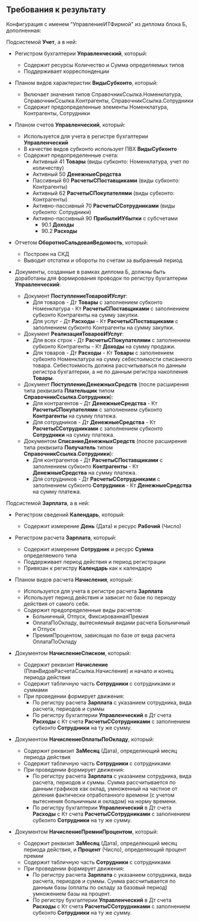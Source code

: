 ## Требования к результату

Конфигурация с именем "УправлениеИТФирмой" из диплома блока Б, дополненная:

Подсистемой **Учет**, а в ней:

* Регистром бухгалтерии **Управленческий**, который:
  * Содержит ресурсы Количество и Сумма определяемых типов
  * Поддерживает корреспонденции
   
* Планом видов характеристик **ВидыСубконто**, который:
  * Включает значения типов СправочникСсылка.Номенклатура, СправочникСсылка.Контрагенты, СправочникСсылка.Сотрудники
  * Содержит предопределенные элементы Номенклатура, Контрагенты, Сотрудники

* Планом счетов **Управленческий**, который:
  * Используется для учета в регистре бухгалтерии **Управленческий**
  * В качестве видов субконто использует ПВХ **ВидыСубконто**
  * Содержит предопределенные счета:
    * Активный 41 **Товары** (виды субконто: Номенклатура, учет по количеству)
    * Активный 50 **ДенежныеСредства**
    * Пассивный 60 **РасчетыСПоставщиками** (виды субконто: Контрагенты)
    * Активный 62 **РасчетыСПокупателями** (виды субконто: Контрагенты)
    * Активно-пассивный 70 **РасчетыССотрудниками** (виды субконто: Сотрудники)
    * Активно-пассивный 90 **ПрибылиИУбытки** с субсчетами
      * 90.1 **Доходы**
      * 90.2 **Расходы**
      
* Отчетом **ОборотноСальдоваяВедомость**, который:
  * Построен на СКД
  * Выводит отстатки и обороты по счетам за выбранный период

* Документы, созданные в рамках диплома Б, должны быть доработаны для формирования проводок по регистру бухгалтерии **Управленческий**:
  * Документ **ПоступлениеТоваровИУслуг**:
    * Для товаров - Дт **Товары** с заполнением субконто Номенклатура - Кт **РасчетыСПоставщиками** с заполнением субконто Контрагенты на сумму закупки.
    * Для услуг - Дт **Расходы** - Кт **РасчетыСПоставщиками** с заполнением субконто Контрагенты на сумму закупки.
  * Документ **РеализацияТоваровИУслуг**:
    * Для всех строк - Дт **РасчетыСПокупателями** с заполнением субконто Контрагенты - Кт **Доходы** на сумму продажи.
    * Для товаров - Дт **Расходы** - Кт **Товары** с заполнением субконто Номенклатура на сумму себестоимости списанного товара. Себестоимость должна рассчитываться по данным регистра бухгалтерии, а не по данным регистра накопления **Товары**.
  * Документ **ПоступлениеДенежныхСредств** (после расширения типа реквизита **Плательщик** типом **СправочникСсылка.Сотрудники**):
    * Для контрагентов - Дт **ДенежныеСредства** - Кт **РасчетыСПокупателями** с заполнением субконто **Контрагенты** на сумму платежа.
    * Для сотрудников - Дт **ДенежныеСредства** - Кт **РасчетыССотрудниками** с заполнением субконто **Сотрудники** на сумму платежа.
  * Документом **СписаниеДенежныхСредств** (после расширения типа реквизита **Получатель** типом **СправочникСсылка.Сотрудники**):
    * Для контрагентов - Дт **РасчетыСПоставщиками** с заполнением субконто **Контрагенты** - Кт **ДенежныеСредства** на сумму платежа.
    * Для сотрудников - Дт **РасчетыССотрудниками** с заполнением субконто **Сотрудники** - Кт **ДенежныеСредства** на сумму платежа.

Подсистемой **Зарплата**, а в ней:

* Регистром сведений **Календарь**, который:
  * Содержит измерение **День** (Дата) и ресурс **Рабочий** (Число)

* Регистром расчета **Зарплата**, который:
  * Содержит измерение **Сотрудник** и ресурс **Сумма** определяемого типа
  * Поддерживает период действия и период регистрации
  * Привязан к регистру **Календарь** как к календарю
   
* Планом видов расчета **Начисления**, который:
  * Используется для учета в регистре расчета **Зарплата**
  * Использует период действия и зависит по базе по периоду действия от самого себя.
  * Содержит предопределенные виды расчетов:
    * Больничный, Отпуск, ФиксированнаяПремия
    * ОплатаПоОкладу, вытесняемый видами расчета Больничный и Отпуск
    * ПремияПроцентом, зависящая по базе от вида расчета ОплатаПоОкладу
      
* Документом **НачислениеСписком**, который:
  * Содержит реквизит **Начисление** (ПланВидовРасчетаСсылка.Начисления) и начало и конец периода действия
  * Содержит табличную часть **Сотрудники** с сотрудниками и суммами
  * При проведении формирует движения:
    * По регистру расчета **Зарплата** с указанием сотрудника, вида расчета, периодов и суммы
    * По регистру бухгалтерии **Управленческий** в Дт счета **Расходы** с Кт счета **РасчетыССотрудниками** с заполнением субконто **Сотрудники** на ту же сумму.

* Документом **НачислениеОплатыПоОкладу**, который:
  * Содержит реквизит **ЗаМесяц** (Дата), определяющий месяц периода действия
  * Содержит табличную часть **Сотрудники** с сотрудниками
  * При проведении формирует движения:
    * По регистру расчета **Зарплата** с указанием сотрудника, вида расчета, периодов и суммы. Сумма рассчитывается по данным графиков как оклад, умноженный на частное от деления фактически отработанного времени (с учетом вытеснения больничным и окладом) на норму времени.
    * По регистру бухгалтерии **Управленческий** в Дт счета **Расходы** с Кт счета **РасчетыССотрудниками** с заполнением субконто **Сотрудники** на ту же сумму.    
    
* Документом **НачислениеПремииПроцентом**, который:
  * Содержит реквизит **ЗаМесяц** (Дата), определяющий месяц периода действия, и **Процент** (Число), определяющий процент премии
  * Содержит табличную часть **Сотрудники** с сотрудниками
  * При проведении формирует движения:
    * По регистру расчета **Зарплата** с указанием сотрудника, вида расчета, периодов и суммы. Сумма рассчитывается по данным базы (оплаты по окладу за базовый период) умножением базы на процент.
    * По регистру бухгалтерии **Управленческий** в Дт счета **Расходы** с Кт счета **РасчетыССотрудниками** с заполнением субконто **Сотрудники** на ту же сумму.
